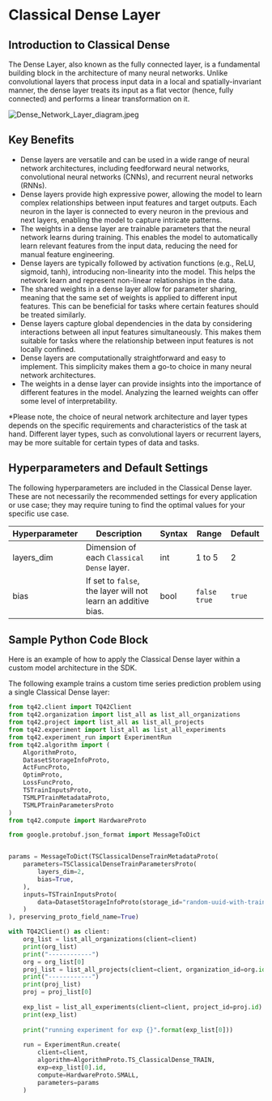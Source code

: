 # Classical Dense Layer
## Introduction to Classical Dense
The Dense Layer, also known as the fully connected layer, is a fundamental building block in the architecture of many neural networks. Unlike convolutional layers that process input data in a local and spatially-invariant manner, the dense layer treats its input as a flat vector (hence, fully connected) and performs a linear transformation on it.

![Dense_Network_Layer_diagram.jpeg](../images/Dense_Network_Layer_diagram.jpeg)


## Key Benefits
- Dense layers are versatile and can be used in a wide range of neural network architectures, including feedforward neural networks, convolutional neural networks (CNNs), and recurrent neural networks (RNNs).
- Dense layers provide high expressive power, allowing the model to learn complex relationships between input features and target outputs. Each neuron in the layer is connected to every neuron in the previous and next layers, enabling the model to capture intricate patterns.
- The weights in a dense layer are trainable parameters that the neural network learns during training. This enables the model to automatically learn relevant features from the input data, reducing the need for manual feature engineering.
- Dense layers are typically followed by activation functions (e.g., ReLU, sigmoid, tanh), introducing non-linearity into the model. This helps the network learn and represent non-linear relationships in the data.
- The shared weights in a dense layer allow for parameter sharing, meaning that the same set of weights is applied to different input features. This can be beneficial for tasks where certain features should be treated similarly.
- Dense layers capture global dependencies in the data by considering interactions between all input features simultaneously. This makes them suitable for tasks where the relationship between input features is not locally confined.
- Dense layers are computationally straightforward and easy to implement. This simplicity makes them a go-to choice in many neural network architectures.
- The weights in a dense layer can provide insights into the importance of different features in the model. Analyzing the learned weights can offer some level of interpretability.

*Please note, the choice of neural network architecture and layer types depends on the specific requirements and characteristics of the task at hand. Different layer types, such as convolutional layers or recurrent layers, may be more suitable for certain types of data and tasks.

## Hyperparameters and Default Settings
The following hyperparameters are included in the Classical Dense layer. These are not necessarily the recommended settings for every application or use case; they may require tuning to find the optimal values for your specific use case.

| Hyperparameter      | Description                                                   | Syntax | Range                 | Default         |
|---------------------|---------------------------------------------------------------|--------|-----------------------|-----------------|
| layers_dim          | Dimension of each `Classical Dense` layer.                    | int    | 1 to 5                | 2               |
| bias                | If set to `false`, the layer will not learn an additive bias. | bool   | `false` `true`        | `true`          |


## Sample Python Code Block
Here is an example of how to apply the Classical Dense layer within a custom model architecture in the SDK.

The following example trains a custom time series prediction problem using a single Classical Dense layer:

```python
from tq42.client import TQ42Client
from tq42.organization import list_all as list_all_organizations
from tq42.project import list_all as list_all_projects
from tq42.experiment import list_all as list_all_experiments
from tq42.experiment_run import ExperimentRun
from tq42.algorithm import (
    AlgorithmProto,
    DatasetStorageInfoProto,
    ActFuncProto,
    OptimProto,
    LossFuncProto,
    TSTrainInputsProto,
    TSMLPTrainMetadataProto,
    TSMLPTrainParametersProto
) 
from tq42.compute import HardwareProto

from google.protobuf.json_format import MessageToDict


params = MessageToDict(TSClassicalDenseTrainMetadataProto(
    parameters=TSClassicalDenseTrainParametersProto(
        layers_dim=2,
        bias=True,
    ),
    inputs=TSTrainInputsProto(
        data=DatasetStorageInfoProto(storage_id="random-uuid-with-training-data-inside")
    )
), preserving_proto_field_name=True)

with TQ42Client() as client:
    org_list = list_all_organizations(client=client)
    print(org_list)
    print("------------")
    org = org_list[0]
    proj_list = list_all_projects(client=client, organization_id=org.id)
    print("------------")
    print(proj_list)
    proj = proj_list[0]
    
    exp_list = list_all_experiments(client=client, project_id=proj.id)
    print(exp_list)
    
    print("running experiment for exp {}".format(exp_list[0]))
    
    run = ExperimentRun.create(
        client=client,
        algorithm=AlgorithmProto.TS_ClassicalDense_TRAIN,
        exp=exp_list[0].id,
        compute=HardwareProto.SMALL,
        parameters=params
    )
```